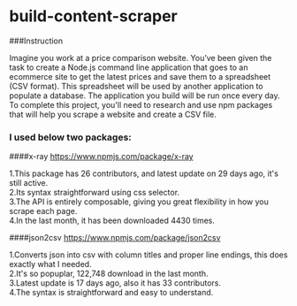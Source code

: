 # build-content-scraper

###Instruction

Imagine you work at a price comparison website. You’ve been given the task to create a Node.js command line application that goes to an ecommerce site to get the latest prices and save them to a spreadsheet (CSV format). This spreadsheet will be used by another application to populate a database. The application you build will be run once every day. To complete this project, you'll need to research and use npm packages that will help you scrape a website and create a CSV file.

### I used below two packages:

####x-ray
https://www.npmjs.com/package/x-ray

1.This package has 26 contributors, and latest update on 29 days ago, it's still active.<br>
2.Its syntax straightforward using css selector.<br>
3.The API is entirely composable, giving you great flexibility in how you scrape each page.<br>
4.In the last month, it has been downloaded 4430 times.<br>

####json2csv
https://www.npmjs.com/package/json2csv

1.Converts json into csv with column titles and proper line endings, this does exactly what I needed.<br>
2.It's so popuplar, 122,748 download in the last month.<br>
3.Latest update is 17 days ago, also it has 33 contributors.<br>
4.The syntax is straightforward and easy to understand.<br>


